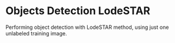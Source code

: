 # Objects Detection LodeSTAR
Performing object detection with LodeSTAR method, using just one unlabeled training image.

